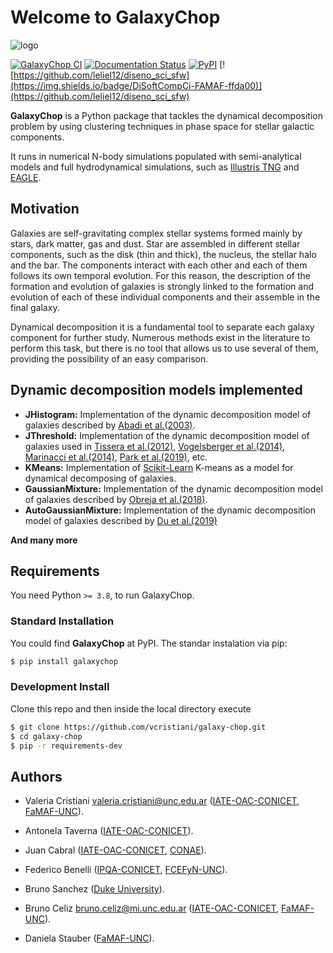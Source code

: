 # Welcome to **GalaxyChop**

![logo](https://github.com/vcristiani/galaxy-chop/raw/master/docs/source/_static/galaxychop_logo_wb.png)


<!-- BODY -->

[![GalaxyChop CI](https://github.com/vcristiani/galaxy-chop/actions/workflows/CI.yml/badge.svg)](https://github.com/vcristiani/galaxy-chop/actions/workflows/CI.yml)
[![Documentation Status](https://readthedocs.org/projects/galaxy-chop/badge/?version=latest)](https://galaxy-chop.readthedocs.io/en/latest/?badge=latest)
[![PyPI](https://img.shields.io/pypi/v/galaxychop)](https://pypi.org/project/galaxychop/)
[![https://github.com/leliel12/diseno_sci_sfw](https://img.shields.io/badge/DiSoftCompCi-FAMAF-ffda00)](https://github.com/leliel12/diseno_sci_sfw)


**GalaxyChop**  is a Python package that tackles the dynamical decomposition problem by using clustering techniques in phase space for stellar galactic components.

It runs in numerical N-body simulations populated with semi-analytical models and full hydrodynamical simulations, such as [Illustris TNG](https://www.tng-project.org/) and [EAGLE](http://icc.dur.ac.uk/Eagle/).

## Motivation

 Galaxies are self-gravitating complex stellar systems formed mainly by stars, dark matter, gas and dust. Star are assembled in different stellar components, such as the disk (thin and thick), the nucleus, the stellar halo and the bar. The components interact with each other and each of them follows its own temporal evolution. For this reason, the description of the formation and evolution  of  galaxies  is  strongly  linked  to  the  formation and evolution of each of these individual components and their assemble in the final galaxy.

 Dynamical decomposition it is a fundamental tool to separate each galaxy component for further study. Numerous methods exist in the literature to perform this task, but there is no tool that allows us to use several of them, providing the possibility of an easy comparison.


## Dynamic decomposition models implemented
- **JHistogram:** Implementation of the dynamic decomposition model of galaxies described by [Abadi et al.(2003)](https://ui.adsabs.harvard.edu/abs/2003ApJ...597...21Aabstract).
- **JThreshold:** Implementation of the dynamic decomposition model of galaxies used in [Tissera et al.(2012)](https://ui.adsabs.harvard.edu/abs/2012MNRAS.420..255T/abstract), [Vogelsberger et al.(2014)](https://ui.adsabs.harvard.edu/abs/2014MNRAS.444.1518V/abstract), [Marinacci et al.(2014)](https://ui.adsabs.harvard.edu/abs/2014MNRAS.437.1750M/abstract), [Park et al.(2019)](https://ui.adsabs.harvard.edu/abs/2019ApJ...883...25P/abstract), etc.
- **KMeans:** Implementation of [Scikit-Learn](https://scikit-learn.org/stable/about.html#citing-scikit-learn) K-means as a model for dynamical decomposing of galaxies.
- **GaussianMixture:** Implementation of the dynamic decomposition model of galaxies described by [Obreja et al.(2018)](https://ui.adsabs.harvard.edu/abs/2018MNRAS.477.4915O/abstract).
- **AutoGaussianMixture:** Implementation of the  dynamic decomposition model of galaxies described by [Du et al.(2019)](https://ui.adsabs.harvard.edu/abs/2019ApJ...884..129D/abstract)

**And many more**

## Requirements

You need Python `>= 3.8`, to run GalaxyChop.

### Standard Installation

You could find **GalaxyChop** at PyPI. The standar instalation via pip:

```bash
$ pip install galaxychop
```

### Development Install

Clone this repo and then inside the local directory execute

```bash
$ git clone https://github.com/vcristiani/galaxy-chop.git
$ cd galaxy-chop
$ pip -r requirements-dev
```

## Authors
- Valeria Cristiani [valeria.cristiani@unc.edu.ar](valeria.cristiani@unc.edu.ar) ([IATE-OAC-CONICET][], [FaMAF-UNC][]).
- Antonela Taverna ([IATE-OAC-CONICET][]).
- Juan Cabral ([IATE-OAC-CONICET][], [CONAE][]).
- Federico Benelli ([IPQA-CONICET][], [FCEFyN-UNC][]).
- Bruno Sanchez ([Duke University][]).
- Bruno Celiz [bruno.celiz@mi.unc.edu.ar](bruno.celiz@mi.unc.edu.ar) ([IATE-OAC-CONICET][], [FaMAF-UNC][]).
- Daniela Stauber ([FaMAF-UNC][]).


  [IATE-OAC-CONICET]: http://iate.oac.uncor.edu/
  [OAC-CONICET]: https://oac.unc.edu.ar/
  [FaMAF-UNC]: https://www.famaf.unc.edu.ar/
  [CONAE]: https://www.argentina.gob.ar/ciencia/conae
  [Duke University]: https://duke.edu/
  [IPQA-CONICET]: https://ipqa.unc.edu.ar/en/
  [FCEFyN-UNC]: https://fcefyn.unc.edu.ar/
